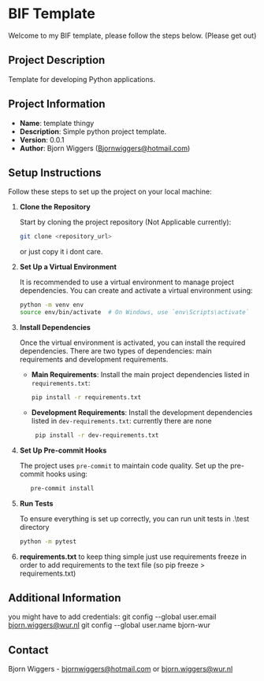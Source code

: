 # BIF Template

Welcome to my BIF template, please follow the steps below. (Please get out)

## Project Description

Template for developing Python applications.

## Project Information

- **Name**: template thingy 
- **Description**: Simple python project template.
- **Version**: 0.0.1
- **Author**: Bjorn Wiggers (Bjornwiggers@hotmail.com)

## Setup Instructions

Follow these steps to set up the project on your local machine:

1. **Clone the Repository**

   Start by cloning the project repository (Not Applicable currently):

   ```bash
   git clone <repository_url>
   ```

   or just copy it i dont care.

2. **Set Up a Virtual Environment**

   It is recommended to use a virtual environment to manage project dependencies. You can create and activate a virtual environment using:

   ```bash
   python -m venv env
   source env/bin/activate  # On Windows, use `env\Scripts\activate`
   ```

3. **Install Dependencies**

   Once the virtual environment is activated, you can install the required dependencies. There are two types of dependencies: main requirements and development requirements.

   - **Main Requirements**: Install the main project dependencies listed in `requirements.txt`:

     ```bash
     pip install -r requirements.txt
     ```

   - **Development Requirements**: Install the development dependencies listed in `dev-requirements.txt`:
      currently there are none

     ```bash
      pip install -r dev-requirements.txt
     ```

4. **Set Up Pre-commit Hooks**

   The project uses `pre-commit` to maintain code quality. Set up the pre-commit hooks using:

   ```bash
      pre-commit install
   ```

5. **Run Tests**

   To ensure everything is set up correctly, you can run unit tests in .\test directory

   ```bash
   python -m pytest
   ```


6. **requirements.txt**
   to keep thing simple just use requirements freeze in order to add requirements to the text file
   (so pip freeze > requirements.txt)


## Additional Information
you might have to add credentials:
   git config --global user.email bjorn.wiggers@wur.nl
   git config --global user.name bjorn-wur

## Contact
   Bjorn Wiggers - bjornwiggers@hotmail.com or bjorn.wiggers@wur.nl
